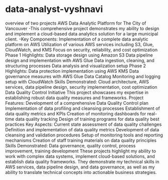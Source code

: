 # data-analyst-vyshnavi
overview of two projects
AWS Data Analytic Platform for The City of Vancouver
-This comprehensive project demonstrates my ability to design and implement a cloud-based data analytics solution for a large municipal client.
-Key Components:
Implementation of a complete data analytic platform on AWS
Utilization of various AWS services including S3, Glue, CloudWatch, and KMS
Focus on security, reliability, and cost optimization
Phase 1 Highlights:
Data storage design using Amazon S3
Data pipeline design and implementation with AWS Glue
Data ingestion, cleaning, and structuring processes
Data analysis and visualization setup
Phase 2 Highlights:
Data protection implementation using AWS KMS
Data governance measures with AWS Glue Data Catalog
Monitoring and logging setup with CloudWatch
Skills Demonstrated: Cloud architecture, AWS services, data pipeline design, security implementation, cost optimization
Data Quality Control Initiative
This project showcases my expertise in establishing robust data quality measures and frameworks.
Project Features:
Development of a comprehensive Data Quality Control plan
Implementation of data profiling and cleansing processes
Establishment of data quality metrics and KPIs
Creation of monitoring dashboards for real-time data quality tracking
Design of training programs for data quality best practices
Key Aspects:
Current state assessment of data quality challenges
Definition and implementation of data quality metrics
Development of data cleansing and validation procedures
Setup of monitoring tools and reporting mechanisms
Creation of staff training materials on data quality principles
Skills Demonstrated: Data governance, quality control, process improvement, training development
These projects highlight my ability to work with complex data systems, implement cloud-based solutions, and establish data quality frameworks. They demonstrate my technical skills in AWS services, data pipeline design, and data governance, as well as my ability to translate technical concepts into actionable business strategies.
